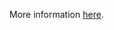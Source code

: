 More information [here](https://docs.prismacloud.io/en/enterprise-edition/policy-reference/alibaba-policies/alibaba-networking-policies/ensure-alibaba-cloud-mongodb-is-deployed-inside-a-vpc).
